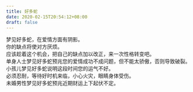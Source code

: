 ```yaml
---
title: 好多蛇
date: 2020-02-15T20:54:12+08:00
draft: false
---
```


梦见好多蛇，在爱情方面有阴影。<br>
你的缺点将使对方厌烦。<br>
应该趁着这个机会，把自己的缺点加以改正，来一次性格转变吧。<br>
单身人士梦见好多蛇预兆您的爱情成功不成问题，但不能太骄傲，否则导致破裂。<br>
小孩儿梦见好多蛇说明这段时间您的运气不好。<br>
必须忍耐，等待好时机来临，小心火灾，眼睛身体受伤。<br>
未婚男性梦见好多蛇预兆近期财运上下起伏不定。<br>

